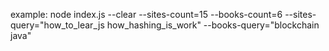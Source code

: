 example: node index.js --clear --sites-count=15 --books-count=6 --sites-query="how_to_lear_js how_hashing_is_work" --books-query="blockchain java"